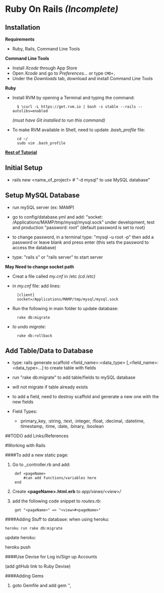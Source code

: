 Ruby On Rails *(Incomplete)*
===

Installation
---
**Requirements**

+ Ruby, Rails, Command Line Tools

**Command Line Tools**

+ Install *Xcode* through App Store
+ Open *Xcode* and go to *Preferences...* or type `CMD+,`
+ Under the *Downloads* tab, download and install Command Line Tools

**Ruby**

+ Install RVM by opening a Terminal and typing the command:

		$ \curl -L https://get.rvm.io | bash -s stable --rails --autolibs=enabled

    *(must have Git installed to run this command)*

+ To make RVM available in Shell, need to update *.bash_profile* file:

		cd ~/
		sudo vim .bash_profile

[**Rest of Tutorial**](http://net.tutsplus.com/tutorials/ruby/how-to-install-ruby-on-a-mac/)


Initial Setup
---
+ rails new <name_of_project> # "-d mysql" to use MySQL database"


Setup MySQL Database
---
+ run mySQL server (ex: MAMP)
+ go to config/database.yml and add:
	"socket: /Applications/MAMP/tmp/mysql/mysql.sock"
	under development, test and production
	"password: root" (default password is set to root)
+ to change password, in a terminal type:
	"mysql -u root -p"
	then add a password or leave blank and press enter
	(this sets the password to access the database)

+ type: "rails s" or "rails server" to start server


**May Need to change socket path**

+ Creat a file called *my.cnf* in /etc *(cd /etc)*
+ in *my.cnf* file: add lines:

		[client]
		socket=/Applications/MAMP/tmp/mysql/mysql.sock

+ Run the following in main folder to update database:
		
		rake db:migrate

+ *to undo migrate*:

		rake db:rollback

Add Table/Data to Database
---
+ type: rails generate scaffold <TableName> <field_name>:<data_type> [,<field_name>:<data_type>...]
 to create table with fields

+ run "rake db:migrate" to add table/fields to mySQL database
 + will not migrate if table already exists
 + to add a field, need to destroy scaffold and generate a new one with the new fields
 + Field Types:
   - :primary_key, :string, :text, :integer, :float, :decimal, :datetime, :timestamp, :time, :date, :binary, :boolean




##TODO
add Links/References



#Working with Rails

####To add a new static page:

1. Go to <view>_controller.rb and add:

		def <pageName>
			#can add functions/variables here
		end

2. Create **<pageName\>.html.erb** to *app/views/<view\>/*
3. add the following code snippet to *routes.rb*:

		get "<pageName>" => "<view>#<pageName>"


####Adding Stuff to database:
when using heroku:

	heroku run rake db:migrate

update heroku:

heroku push 

####Use Devise for Log in/Sign up Accounts

(add gitHub link to Ruby Devise)

####Adding Gems

1. goto Gemfile and add
		gem '<gem name>', <gem version>


		